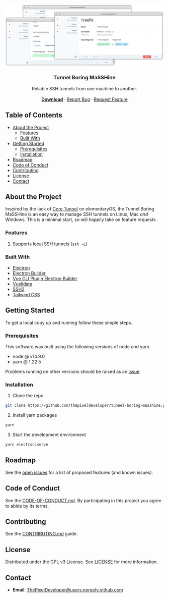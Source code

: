 <p align="center">
  <a href="https://github.com/thepixeldeveloper/tunnel-boring-masshine">
    <img src="tunnel-boring-masshine.png" alt="Logo" width="1280">
  </a>

  <h3 align="center">Tunnel Boring MaSSHine</h3>

  <p align="center">
    Reliable SSH tunnels from one machine to another.
    <br />
    <br />
    <a href="https://github.com/ThePixelDeveloper/tunnel-boring-masshine/releases"><strong>Download</strong></a>
    ·
    <a href="https://github.com/thepixeldeveloper/tunnel-boring-masshine/issues">Report Bug</a>
    ·
    <a href="https://github.com/thepixeld/tunnel-boring-masshine/issues">Request Feature</a>
  </p>
</p>

## Table of Contents

* [About the Project](#about-the-project)
  * [Features](#features)
  * [Built With](#built-with)
* [Getting Started](#getting-started)
  * [Prerequisites](#prerequisites)
  * [Installation](#installation)
* [Roadmap](#roadmap)
* [Code of Conduct](#code-of-conduct)
* [Contributing](#contributing)
* [License](#license)
* [Contact](#contact)

## About the Project

Inspired by the lack of [Core Tunnel](https://apps.apple.com/us/app/core-tunnel/id1354318707?mt=12)
on elementaryOS, the Tunnel Boring MaSSHine is an easy way to manage SSH
tunnels on Linux, Mac _and_ Windows. This is a minimal start, so will
happily take on feature requests .


### Features

1. Supports local SSH tunnels (`ssh -L`)

### Built With

* [Electron](https://www.electronjs.org/)
* [Electron Builder](https://www.electron.build/)
* [Vue CLI Plugin Electron Builder](https://github.com/nklayman/vue-cli-plugin-electron-builder)
* [Vuelidate](https://vuelidate.js.org/)
* [SSH2](https://github.com/mscdex/ssh2)
* [Tailwind CSS](https://tailwindcss.com/)

## Getting Started

To get a local copy up and running follow these simple steps.

### Prerequisites

This software was built using the following versions of node and yarn.

* node @ v14.9.0
* yarn @ 1.22.5

Problems running on other versions should be raised as an [issue](https://github.com/thepixeldeveloper/tunnel-boring-masshine/issues).

### Installation

1. Clone the repo
```sh
git clone https://github.com/thepixeldeveloper/tunnel-boring-masshine.git
```
2. Install yarn packages
```sh
yarn
```
3. Start the development environment
``` sh
yarn electron:serve
```

## Roadmap

See the [open issues](https://github.com/thepixeldeveloper/tunnel-boring-masshine/issues) for a list of proposed features (and known issues).

## Code of Conduct

See the [CODE-OF-CONDUCT.md](CODE-OF-CONDUCT.md). By participating in this project you agree to abide by its terms.

## Contributing

See the [CONTRIBUTING.md](CONTRIBUTING.md) guide.

## License

Distributed under the GPL v3 License. See [LICENSE](LICENSE) for more information.

## Contact

* **Email**: [ThePixelDeveloper@users.noreply.github.com](mailto:ThePixelDeveloper@users.noreply.github.com)
